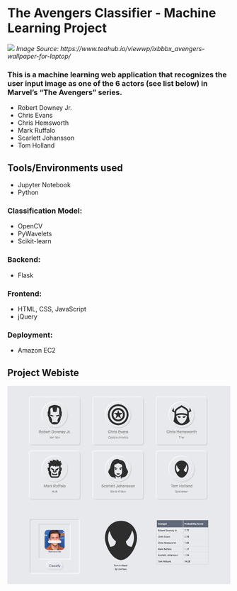 # The Avengers Classifier - Machine Learning Project

<img src = "https://www.teahub.io/photos/full/28-287385_avengers-wallpaper-for-laptop.jpg">
<i>Image Source: https://www.teahub.io/viewwp/ixbbbx_avengers-wallpaper-for-laptop/</i>

<br>

### This is a machine learning web application that recognizes the user input image as one of the 6 actors (see list below) in Marvel’s “The Avengers” series.

-  Robert Downey Jr.
-  Chris Evans
-  Chris Hemsworth
-  Mark Ruffalo
-  Scarlett Johansson
-  Tom Holland

## Tools/Environments used

- Jupyter Notebook
- Python

### Classification Model: 
- OpenCV
- PyWavelets
- Scikit-learn

### Backend:
- Flask

### Frontend: 
- HTML, CSS, JavaScript
- jQuery

### Deployment: 
- Amazon EC2


## Project Webiste 
<img src="https://github.com/lhan0903/Marvel-Character-Classifier/blob/main/images/demo3.png?raw=true">
